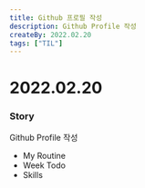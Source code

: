 ```yaml
---
title: Github 프로필 작성
description: Github Profile 작성
createBy: 2022.02.20
tags: ["TIL"]
---
```


# 2022.02.20

### Story

Github Profile 작성

-   My Routine
-   Week Todo
-   Skills
